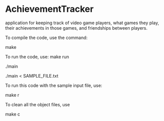 # AchievementTracker
application for keeping track of video game players, what games they play, their achievements in those games, and friendships between players.

To compile the code, use the command:

make

To run the code, use:
make run

./main 

./main < SAMPLE_FILE.txt

To run this code with the sample input file, use:

make r

To clean all the object files, use

make c
